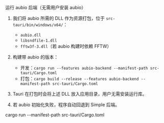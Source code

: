 运行 aubio 后端（无需用户安装 aubio）

1) 我们将 aubio 所需的 DLL 作为资源打包，位于 `src-tauri/bin/windows/x64/`：
   - `aubio.dll`
   - `libsndfile-1.dll`
   - `fftw3f-3.dll`（若 aubio 构建时依赖 FFTW）

2) 构建带 aubio 的版本：
   - 开发：`cargo run --features aubio-backend --manifest-path src-tauri/Cargo.toml`
   - 打包：`cargo build --release --features aubio-backend --manifest-path src-tauri/Cargo.toml`

3) Tauri 在打包时会将上述 DLL 放入应用目录，用户无需安装运行库。

4) 若 aubio 初始化失败，程序自动回退到 Simple 后端。

cargo run --manifest-path src-tauri/Cargo.toml